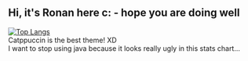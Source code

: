 ## Hi, it's Ronan here c: - hope you are doing well


[![Top Langs](https://github-readme-stats.vercel.app/api/top-langs/?username=ronanpjr&layout=donut-vertical&theme=catppuccin_latte&hide=jupyter_notebook&hide_progress=true)](https://github.com/anuraghazra/github-readme-stats)
<br>
Catppuccin is the best theme! XD
<br>
I want to stop using java because it looks really ugly in this stats chart...
<!--
**ronanpjr/ronanpjr** is a ✨ _special_ ✨ repository because its `README.md` (this file) appears on your GitHub profile.

Here are some ideas to get you started:

- 🔭 I’m currently working on ...https://github.com/ronanpjr/ronanpjr/edit/main/README.md
- 🌱 I’m currently learning ...
- 👯 I’m looking to collaborate on ...
- 🤔 I’m looking for help with ...
- 💬 Ask me about ...
- 📫 How to reach me: ...
- 😄 Pronouns: ...
- ⚡ Fun fact: ...
-->
